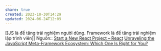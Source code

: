 ```yaml
---
share: true
created: 2023-10-30T14:29
updated: 2024-06-24T12:09
---
```

[[JS là để tăng trải nghiệm người dùng. Framework là để tăng trải nghiệm lập trình viên]]
Nguồn:: [Start a New React Project – React](https://react.dev/learn/start-a-new-react-project#building-with-a-full-featured-framework)
[Unraveling the JavaScript Meta-Framework Ecosystem: Which One Is Right for You?](https://prismic.io/blog/javascript-meta-frameworks-ecosystem)